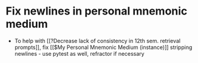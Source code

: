 # Fix newlines in personal mnemonic medium
* To help with [[?Decrease lack of consistency in 12th sem. retrieval prompts]], fix [[$My Personal Mnemonic Medium (instance)]] stripping newlines - use pytest as well, refractor if necessary

<!-- {BearID:D6402A68-2724-4FA0-A357-08DDBC96E890-14345-0000007E439C01D7} -->
